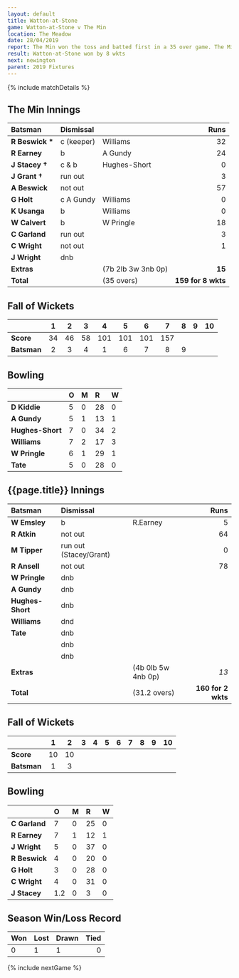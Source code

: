 ```yaml
---
layout: default
title: Watton-at-Stone
game: Watton-at-Stone v The Min
location: The Meadow
date: 28/04/2019
report: The Min won the toss and batted first in a 35 over game. The Min made 159 for 8 wkts. Watton-at-Stone made 160 for 2 wkts in reply.
result: Watton-at-Stone won by 8 wkts
next: newington
parent: 2019 Fixtures
---
```


{% include matchDetails %}

## The Min Innings

| Batsman | Dismissal |  | Runs |
|:---|:---|---|---:|
| **R Beswick &#42;** | c (keeper) | Williams | 32 |
| **R Earney** | b | A Gundy | 24 |
| **J Stacey &#8224;** | c & b | Hughes-Short | 0 |
| **J Grant &#8224;** | run out |   | 3 |
| **A Beswick** | not out |   | 57 |
| **G Holt** | c A Gundy | Williams | 0 |
| **K Usanga** | b | Williams | 0 |
| **W Calvert** | b | W Pringle | 18 |
| **C Garland** | run out |   | 3 |
| **C Wright** | not out |   | 1 |
| **J Wright** | dnb | | |
| **Extras** | | (7b 2lb 3w 3nb 0p) | **15** |
| **Total** | | (35 overs) | **159 for 8 wkts** |

## Fall of Wickets

| | 1 | 2 | 3 | 4 | 5 | 6 | 7 | 8 | 9 | 10 |
|---|:---:|:---:|:---:|:---:|:---:|:---:|:---:|:---:|:---:|:---:|
| **Score** | 34 | 46 | 58 | 101 | 101 | 101 | 157 |  |  |  |
| **Batsman** | 2 | 3 | 4 | 1 | 6 | 7 | 8 | 9 |  |  |

## Bowling

| | O | M | R | W |
|---|:---|:---|:---|:---|
| **D Kiddie** | 5 | 0 | 28 | 0 |
| **A Gundy** | 5 | 1 | 13 | 1 |
| **Hughes-Short** | 7 | 0 | 34 | 2 |
| **Williams** | 7 | 2 | 17 | 3 |
| **W Pringle** | 6 | 1 | 29 | 1 |
| **Tate** | 5 | 0 | 28 | 0 |

## {{page.title}} Innings

| Batsman | Dismissal |  | Runs |
|:---|:---|---|---:|
| **W Emsley** | b | R.Earney | 5 |
| **R Atkin** | not out |   | 64 |
| **M Tipper** | run out (Stacey/Grant) |   | 0 |
| **R Ansell** | not out |   | 78 |
| **W Pringle** | dnb |   |   |
| **A Gundy** | dnb |   |   |
| **Hughes-Short** | dnb |   |   |
| **Williams** | dnd |   |   |
| **Tate** | dnb |   |   |
|  | dnb |   |   |
|  | dnb |   |   |
| **Extras** | | (4b 0lb 5w 4nb 0p) | *13* |
| **Total** | | (31.2 overs) | **160 for 2 wkts** |

## Fall of Wickets

| | 1 | 2 | 3 | 4 | 5 | 6 | 7 | 8 | 9 | 10 | 
|---|:---:|:---:|:---:|:---:|:---:|:---:|:---:|:---:|:---:|:---:|
| **Score** | 10 | 10 |  |  |  |  |  |  |  |  |
| **Batsman** | 1 | 3 | |  |  |  |  |  |  |  |

## Bowling

| | O | M | R | W |
|---|:---|:---|:---|:---|
| **C Garland** | 7 | 0 | 25 | 0 |
| **R Earney** | 7 | 1 | 12 | 1 |
| **J Wright** | 5 | 0 | 37 | 0 |
| **R Beswick** | 4 | 0 | 20 | 0 |
| **G Holt** | 3 | 0 | 28 | 0 |
| **C Wright** | 4 | 0 | 31 | 0 |
| **J Stacey** | 1.2 | 0 | 3 | 0 |  

## Season Win/Loss Record

| Won | Lost | Drawn | Tied |
|:---|:---|:---|---:|
| 0 | 1 | 1 | 0 |

{% include nextGame %}